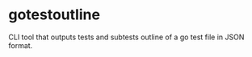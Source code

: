 # gotestoutline

CLI tool that outputs tests and subtests outline of a go test file in JSON format.
